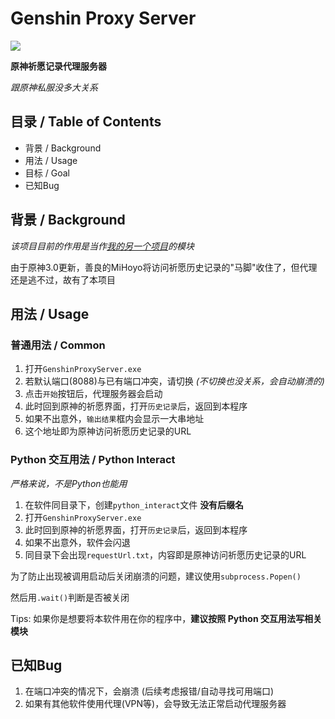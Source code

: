 # Genshin Proxy Server

![](https://img.shields.io/badge/Language-C%23-blue)

**原神祈愿记录代理服务器**

*跟原神私服没多大关系*

## 目录 / Table of Contents

- 背景 / Background
- 用法 / Usage
- 目标 / Goal
- 已知Bug

## 背景 / Background

*该项目目前的作用是当作[我的另一个项目](https://github.com/AuroraZiling/genshin-pray-export)的模块*

由于原神3.0更新，善良的MiHoyo将访问祈愿历史记录的"马脚"收住了，但代理还是逃不过，故有了本项目

## 用法 / Usage

### 普通用法 / Common

1. 打开`GenshinProxyServer.exe`
2. 若默认端口(8088)与已有端口冲突，请切换 *(不切换也没关系，会自动崩溃的)*
3. 点击`开始`按钮后，代理服务器会启动
4. 此时回到原神的祈愿界面，打开`历史记录`后，返回到本程序
5. 如果不出意外，`输出结果`框内会显示一大串地址
6. 这个地址即为原神访问祈愿历史记录的URL

### Python 交互用法 / Python Interact

*严格来说，不是Python也能用*

1. 在软件同目录下，创建`python_interact`文件 **没有后缀名**
2. 打开`GenshinProxyServer.exe`
3. 此时回到原神的祈愿界面，打开`历史记录`后，返回到本程序
4. 如果不出意外，软件会闪退
5. 同目录下会出现`requestUrl.txt`，内容即是原神访问祈愿历史记录的URL

为了防止出现被调用启动后关闭崩溃的问题，建议使用`subprocess.Popen()`

然后用`.wait()`判断是否被关闭

Tips: 如果你是想要将本软件用在你的程序中，**建议按照 Python 交互用法写相关模块**

## 已知Bug

1. 在端口冲突的情况下，会崩溃 (后续考虑报错/自动寻找可用端口)
2. 如果有其他软件使用代理(VPN等)，会导致无法正常启动代理服务器

